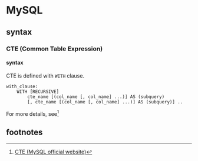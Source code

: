 # MySQL
## syntax
### CTE (Common Table Expression)
#### syntax 
CTE is defined with `WITH` clause.

```
with_clause:
    WITH [RECURSIVE]
        cte_name [(col_name [, col_name] ...)] AS (subquery)
        [, cte_name [(col_name [, col_name] ...)] AS (subquery)] ..
```

For more details, see[^1]

## footnotes
[^1]: [CTE (MySQL official website)](https://dev.mysql.com/doc/refman/8.4/en/with.html)
